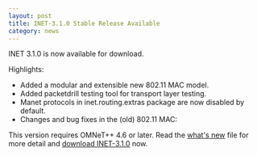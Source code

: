 ```yaml
---
layout: post
title: INET-3.1.0 Stable Release Available
category: news
---
```


INET 3.1.0 is now available for download. 

Highlights:

* Added a modular and extensible new 802.11 MAC model.
* Added packetdrill testing tool for transport layer testing.
* Manet protocols in inet.routing.extras package are now disabled by default.
* Changes and bug fixes in the (old) 802.11 MAC:

This version requires OMNeT++ 4.6 or later. Read the
[what's new](https://github.com/inet-framework/inet/blob/v3.1.0/WHATSNEW) file for more detail and
[download INET-3.1.0](https://github.com/inet-framework/inet/releases/download/v3.1.0/inet-3.1.0-src.tgz)
now.
